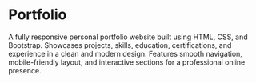 # Portfolio
A fully responsive personal portfolio website built using HTML, CSS, and Bootstrap. Showcases projects, skills, education, certifications, and experience in a clean and modern design. Features smooth navigation, mobile-friendly layout, and interactive sections for a professional online presence.
